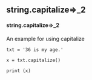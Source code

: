 ## string.capitalize=>_2
#### string.capitalize=>_2
An example for using capitalize
```
txt = '36 is my age.'

x = txt.capitalize()

print (x)
```
